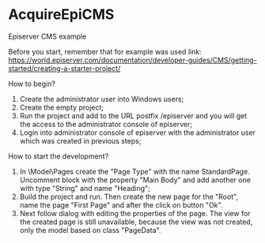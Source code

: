 # AcquireEpiCMS
Episerver CMS example

Before you start, remember that for example was used link:
 https://world.episerver.com/documentation/developer-guides/CMS/getting-started/creating-a-starter-project/  

 
How to begin? 

1. Create the administrator user into Windows users; 
2. Create the empty project; 
3. Run the project and add to the URL postfix /episerver and you will get the access to the administrator console of episerver; 
4. Login into administrator console of episerver with the administrator user which was created in previous steps; 

 
How to start the development? 
1. In \Model\Pages create the "Page Type" with the name StandardPage. Uncomment block with the property "Main Body" and add another one with type "String" and name "Heading"; 
2. Build the project and run. Then create the new page for the "Root", name the page "First Page" and after the click on button "Ok".  
3. Next follow dialog with editing the properties of the page. The view for the created page is still unavailable, because the view was not created, only the model based on class "PageData". 